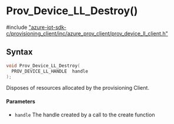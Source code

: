 # Prov_Device_LL_Destroy()

\#include ["azure-iot-sdk-c/provisioning_client/inc/azure_prov_client/prov_device_ll_client.h"](../iot-c-ref-prov-device-ll-client-h.md)  

## Syntax

```C
void Prov_Device_LL_Destroy(
  PROV_DEVICE_LL_HANDLE  handle
);

```

Disposes of resources allocated by the provisioning Client.

#### Parameters
* `handle` The handle created by a call to the create function

